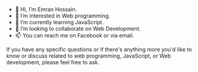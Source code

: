 - 👋 Hi, I’m Emran Hossain.
- 👀 I’m interested in Web programming.
- 🌱 I’m currently learning JavaScript.
- 💞️ I’m looking to collaborate on Web Development.
- 📫 You can reach me on Facebook or via email.

If you have any specific questions or if there's anything more you'd like to know or discuss related to web programming,
JavaScript, or Web development, please feel free to ask.
